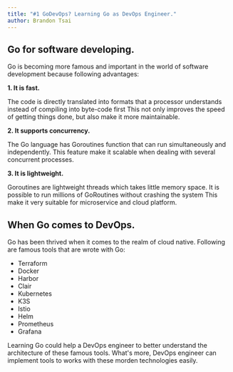 ```yaml
---
title: "#1 GoDevOps? Learning Go as DevOps Engineer."
author: Brandon Tsai
---
```


Go for software developing.
---------------------------

Go is becoming more famous and important in the world of software development
because following advantages:

**1. It is fast.**

The code is directly translated into formats that a processor understands instead of compiling into byte-code first
This not only improves the speed of getting things done, but also make it more maintainable.


**2. It supports concurrency.**

The Go language has Goroutines function that can run simultaneously and independently. This feature make it scalable when dealing with several concurrent processes.

**3. It is lightweight.**

Goroutines are lightweight threads which takes little memory space. It is possible to run millions of GoRoutines without crashing the system
This make it very suitable for microservice and cloud platform.


When Go comes to DevOps.
----------------------

Go has been thrived when it comes to the realm of cloud native.
Following are famous tools that are wrote with Go:

- Terraform
- Docker
- Harbor
- Clair
- Kubernetes
- K3S
- Istio
- Helm
- Prometheus
- Grafana

Learning Go could help a DevOps engineer to better understand the architecture of these famous tools. What's more, DevOps engineer can implement tools to works with these morden technologies easily.
